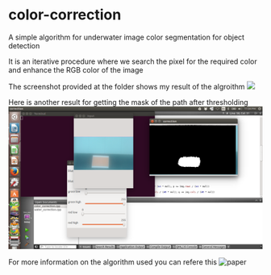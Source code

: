 # color-correction
A simple algorithm for underwater image color segmentation for object detection



It is an iterative procedure where we search the pixel for the required color and enhance the RGB color of the image


The screenshot provided at the folder shows my result of the algroithm
![](https://github.com/sagniknitr/color-correction/blob/master/Screenshot%20from%202015-12-16%2004:51:07.png)


Here is another result for getting the mask of the path after thresholding
![](https://github.com/sagniknitr/color-correction/blob/master/resources/Screenshot%20from%202016-03-23%2023:04:43.png)

For more information on the algorithm used you can refere this ![paper](https://drive.google.com/file/d/1VkOpqnGE1tqGU0QJa7udORuU3nDu9RnW/view?usp=sharing)
